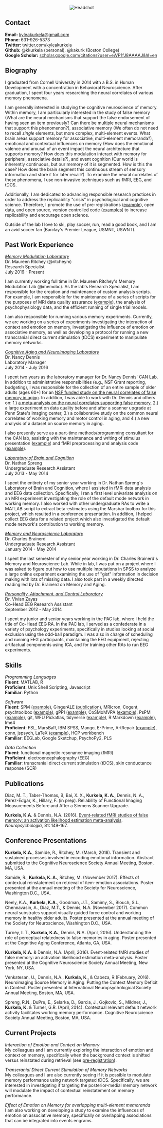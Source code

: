 <p align="center">
  <img src="headshot.jpg" alt="Headshot"/>
</p>

## Contact

**Email:** [kyleakurkela@gmail.com](mailto:kyleakurkela@gmail.com)  
**Phone:** 631-926-5373  
**Twitter:** [twitter.com/kyleakurkela](https://twitter.com/kyleakurkela)  
**Github:** @kkurkela (personal), @kakurk (Boston College)  
**Google Scholar:** [scholar.google.com/citations?user=eWP1fJ8AAAAJ&hl=en](https://scholar.google.com/citations?user=eWP1fJ8AAAAJ&hl=en)  

## Biography

I graduated from Cornell University in 2014 with a B.S. in Human Development with a concentration in Behavioral Neuroscience. After graduation, I spent four years researching the neural correlates of various memory phenomena.  

I am generally interested in studying the cognitive neuroscience of memory. Within memory, I am particularly interested in the study of false memory (What are the neural mechanisms that support the false endorsement of having seen an item previously? Can there be multiple neural mechanisms that support this phenomenon?), associative memory (We often do not need to recall _single_ elements, but more complex, multi-element events. What brain areas support memory for associative, multi-element memoranda?), emotional and contextual influences on memory (How does the emotional valence and arousal of an event impact the neural architecture that supports memory? How does this modulation interact with memory for peripheral, associative details?), and event cognition (Our world is inherently continuous, but our memory of it is segmented. How is this the case? How does the brain segment this continuous stream of sensory information and store it for later recall?). To examine the neural correlates of these phenomena, I use non-invasive techniques such as fMRI, EEG, and tDCS.  

Additionally, I am dedicated to advancing responsible research practices in order to address the replicability "crisis" in psychological and cognitive science. Therefore, I promote the use of pre-registrations ([example](https://osf.io/jmg6b/?view_only=fe2c93deb2b74481997b18359fb7c84d)), open data, and open source, version controlled code ([examples](https://github.com/kkurkela)) to increase replicability and encourage open science.  

Outside of the lab I love to ski, play soccer, run, read a good book, and I am an avid soccer fan (Barclay's Premier League, USMNT, USWNT).  

## Past Work Experience

[_Memory Modulation Laboratory_](http://www.thememolab.org/)  
Dr. Maureen Ritchey (@ritcheym)  
Research Specialist  
July 2016 - Present  

I am currently working full time in Dr. Maureen Ritchey's Memory Modulation Lab (@memobc). As the lab's Research Specialist, I am responsible for the creation and maintenance of custom analysis scripts. For example, I am responsible for the maintenance of a series of scripts for the purposes of MRI data quality assurance ([example](https://github.com/memobc/memolab-fmri-qa)), the analysis of psychophysiology data, and the efficient running of single trial models.  

I am also responsible for running various memory experiments. Currently, we are working on a series of experiments investigating the interaction of context and emotion on memory, investigating the influence of emotion on associative memory, as well as developing a protocol for running a new transcranial direct current stimulation (tDCS) experiment to manipulate memory networks.  

[_Cognitive Aging and Neuroimaging Laboratory_](http://canlab.la.psu.edu/)  
Dr. Nancy Dennis  
Laboratory Manager  
July 2014 - July 2016  

I spent two years as the laboratory manager for Dr. Nancy Dennis' CAN Lab. In addition to administrative responsibilities (e.g., NSF Grant reporting, budgeting), I was responsible for the collection of an entire sample of older adults (ages 60+) for an [NSF funded study on the neural correlates of false memory in aging](http://dx.doi.org/10.1016/j.neurobiolaging.2017.10.020). In addition, I was able to work with Dr. Dennis and others on: 1.) [a meta-analysis on the neural correlates supporting false memory](http://www.sciencedirect.com/science/article/pii/S0028393215302463), 2.) a large experiment on data quality before and after a scanner upgrade at Penn State's imaging center, 3.) a collaborative study on the common neural correlates of working memory and motor control in aging, and 4.) a new analysis of a dataset on source memory in aging.  

I also presently serve as a part-time methods/programming consultant for the CAN lab, assisting with the maintenance and writing of stimulus presentation ([example](https://github.com/kkurkela/ICEE)) and fMRI preprocessing and analysis code ([example](https://github.com/kkurkela/FAME-RSA)).  

[_Laboratory of Brain and Cognition_](http://lbc.human.cornell.edu/Home.html)  
Dr. Nathan Spreng  
Undergraduate Research Assistant  
July 2013 - May 2014  

I spent the entirety of my senior year working in Dr. Nathan Spreng's Laboratory of Brain and Cognition, where I assisted in fMRI data analysis and EEG data collection. Specifically, I ran a first level univariate analysis on an MRI experiment investigating the role of the default mode network in working memory. I also worked with other undergraduate RAs to write a MATLAB script to extract beta-estimates using the Marsbar toolbox for this project, which resulted in a conference presentation. In addition, I helped collect EEG data for a related project which also investigated the default mode network's contribution to working memory.  

[_Memory and Neuroscience Laboratory_](https://www.human.cornell.edu/hd/research/labs/memorylab/home)  
Dr. Charles Brainerd  
Undergraduate Research Assistant  
January 2014 - May 2014  

I spent the last semester of my senior year working in Dr. Charles Brainerd's Memory and Neuroscience Lab. While in lab, I was put on a project where I was asked to figure out how to use multiple imputations in SPSS to analyze a large online experiment examining the use of "gist" information in decision making with lots of missing data. I also took part in a weekly directed reading led by Dr. Brainerd on Memory and Aging.  

[_Personality, Attachment, and Control Laboratory_](http://people.psych.cornell.edu/~pac_lab/)  
Dr. Vivian Zayas  
Co-Head EEG Research Assistant  
September 2012 - May 2014  

I spent my junior and senior years working in the PAC lab, where I held the title of Co-Head EEG RA. In the PAC lab, I served as a confederate in a variety of psychology experiments, specifically in studies looking at social exclusion using the odd-ball paradigm. I was also in charge of scheduling and running EEG participants, maintaining the EEG equipment, rejecting artifactual components using ICA, and for training other RAs to run EEG experiments.  

## Skills

_Programming Languages_  
**Fluent**: MATLAB, R  
**Proficient**: Unix Shell Scripting, Javascript  
**Familiar**: Python  

_Software_  
**Fluent**: SPM ([example](https://github.com/kkurkela/KyleSPMToolbox)), GingerALE ([publication](http://www.sciencedirect.com/science/article/pii/S0028393215302463)), MRIcron, Cogent, psychtoolbox ([example](https://github.com/kkurkela/ICEE)), gPPI ([example](https://github.com/kkurkela/KyleSPMToolbox/tree/master/gPPI)), CoSMoMVPA ([example](https://github.com/kkurkela/FAME-RSA)), PsPM ([example](https://github.com/memobc/memolab-psychophys-pipeline)), git, WFU Pickatlas, tidyverse ([example](https://github.com/kkurkela/CDur)), R Markdown ([example](https://github.com/kkurkela/CDur)), lme4  
**Proficient**: FSL, MarsBaR, IBM SPSS, Mango, E-Prime, ArtRepair ([example](https://github.com/memobc/memolab-fmri-qa)), conn, jspsych, LaTeX ([example](https://github.com/kkurkela/CDur)), HCP workbench  
**Familiar**: EEGLab, Google Sketchup, PsychoPy2, PLS  

_Data Collection_  
**Fluent**: functional magnetic resonance imaging (fMRI)  
**Proficient**: electroencephalography (EEG)   
**Familiar**: transcranial direct current stimulation (tDCS), skin conductance response (SCR)  

## Publications

Diaz, M. T., Taber-Thomas, B, Bai, X. X., **Kurkela, K. A.**, Dennis, N. A., Perez-Edgar, K., Hillary, F. (in prep). Reliability of Functional Imaging Measurements Before and After a Siemens Scanner Upgrade.  

**Kurkela, K.A.** & Dennis, N.A. (2016). [Event-related fMRI studies of false memory: an activation likelihood estimation meta-analysis](http://www.sciencedirect.com/science/article/pii/S0028393215302463). _Neuropsychologia_, 81: 149-167.  

## Conference Presentations

**Kurkela, K.A.**, Samide, R., Ritchey, M. (March, 2018). Transient and sustained processes involved in encoding emotional information. Abstract submitted to the Cognitive Neuroscience Society Annual Meeting, Boston, MA, USA.  

Samide, R., **Kurkela, K. A.**, Ritchey, M. (November 2017). Effects of contextual reinstatement on retrieval of item-emotion associations. Poster presented at the annual meeting of the Society for Neuroscience, Washington D.C., USA.  

Neely, K.A., **Kurkela, K.A.**, Goodman, J.T., Samimy, S., Blouch, S.L., Chennavasin, A., Diaz, M.T., & Dennis, N.A. (November 2017). Common neural substrates support visually guided force control and working memory in healthy older adults. Poster presented at the annual meeting of the Society for Neuroscience, Washington D.C., USA.  

Turney, I. T., **Kurkela, K.A.**, Dennis, N.A. (April, 2016). Understanding the role of perceptual relatedness to false memories in aging. Poster presented at the Cognitive Aging Conference, Atlanta, GA, USA.  

**Kurkela, K.A.** & Dennis, N.A. (April, 2016). Event-related fMRI studies of false memory: an activation likelihood estimation meta-analysis. Poster presented at the Cognitive Neuroscience Society Annual Meeting, New York, NY, USA.  

Venkatesan, U., Dennis, N.A., **Kurkela, K.**, & Cabeza, R (February, 2016). Neuroimaging Source Memory in
Aging: Putting the Context Memory Deficit in Context. Poster presented at International Neuropsychological Society Annual Meeting, Boston, MA, USA.  

Spreng, R.N., DuPre, E., Selarka, D., Garcia, J., Gojkovic, S., Mildner, J., **Kurkela, K.** & Turner, G.R. (April, 2014). Contextual relevant default network activity facilitates working memory performance. Cognitive Neuroscience Society Annual Meeting, Boston, MA, USA.  

## Current Projects

_Interaction of Emotion and Context on Memory_    
My colleagues and I am currently exploring the interaction of emotion and context on memory, specifically when the background context is shifted versus reinstated during retrieval (see [pre-registration](https://osf.io/jmg6b/?view_only=fe2c93deb2b74481997b18359fb7c84d)).  

_Transcranial Direct Current Stimulation of Memory Networks_  
My colleagues and I are also currently seeing if it is possible to modulate memory performance using network targeted tDCS. Specifically, we are interested in investigating if targeting the posterior-medial memory network will modulate the impact of contextual reinstatement on memory performance.  

_Effect of Emotion on Memory for overlapping multi-element memoranda_    
I am also working on developing a study to examine the influences of emotion on associative memory, specifically on overlapping associations that can be integrated into events engrams.  
